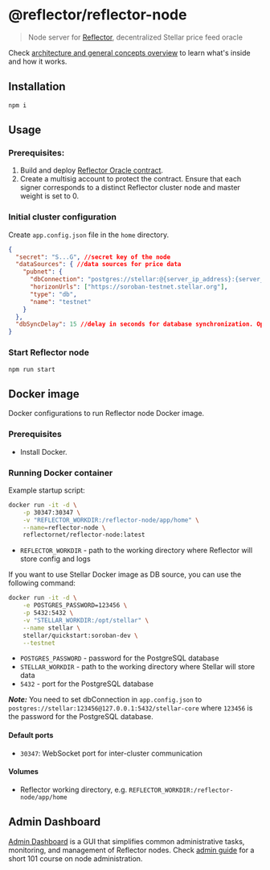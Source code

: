 # @reflector/reflector-node

> Node server for [Reflector](https://reflector.network), decentralized Stellar price feed oracle

Check [architecture and general concepts overview](docs/how-it-works.md) to learn what's inside and how it works.

## Installation

```
npm i
```

## Usage

### Prerequisites:

1. Build and deploy [Reflector Oracle contract](https://github.com/reflector-network/reflector-contract).
2. Create a multisig account to protect the contract. Ensure that each signer corresponds to a distinct Reflector cluster node and 
   master weight is set to 0.

### Initial cluster configuration

Create `app.config.json` file in the `home` directory.

```json
{
  "secret": "S...G", //secret key of the node
  "dataSources": { //data sources for price data
    "pubnet": {
      "dbConnection": "postgres://stellar:@{server_ip_address}:{server_port}/stellar-core",
      "horizonUrls": ["https://soroban-testnet.stellar.org"],
      "type": "db",
      "name": "testnet"
    }
  },
  "dbSyncDelay": 15 //delay in seconds for database synchronization. Optional, default is 15
}
```

### Start Reflector node

```
npm run start
```

## Docker image

Docker configurations to run Reflector node Docker image.

### Prerequisites

- Install Docker.

### Running Docker container

Example startup script:

```bash
docker run -it -d \
    -p 30347:30347 \
    -v "REFLECTOR_WORKDIR:/reflector-node/app/home" \
    --name=reflector-node \
    reflectornet/reflector-node:latest
```
- `REFLECTOR_WORKDIR` - path to the working directory where Reflector will store config and logs

If you want to use Stellar Docker image as DB source, you can use the following command:

```bash
docker run -it -d \
    -e POSTGRES_PASSWORD=123456 \
    -p 5432:5432 \
    -v "STELLAR_WORKDIR:/opt/stellar" \
    --name stellar \
    stellar/quickstart:soroban-dev \
    --testnet
```

- `POSTGRES_PASSWORD` - password for the PostgreSQL database
- `STELLAR_WORKDIR` - path to the working directory where Stellar will store data
- `5432` - port for the PostgreSQL database

**_Note:_** You need to set dbConnection in `app.config.json` to `postgres://stellar:123456@127.0.0.1:5432/stellar-core` where `123456` is the
password for the PostgreSQL database.

#### Default ports 

- `30347`: WebSocket port for inter-cluster communication

#### Volumes

- Reflector working directory, e.g. `REFLECTOR_WORKDIR:/reflector-node/app/home`

## Admin Dashboard

[Admin Dashboard](https://node-admin.reflector.network) is a GUI that simplifies common administrative tasks, monitoring, and management of Reflector nodes.
Check [admin guide](docs/admin/guide/index.md) for a short 101 course on node administration.